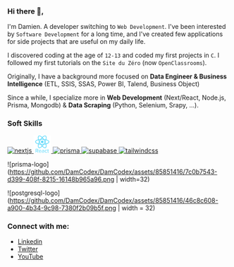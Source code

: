 ### Hi there 👋,

I'm Damien. A developer switching to `Web Development`. I've been interested by `Software Development` for a long time, and I've created few applications for side projects that are useful on my daily life.

I discovered coding at the age of `12-13` and coded my first projects in `C`. I followed my first tutorials on the `Site du Zéro` (now `OpenClassrooms`).

Originally, I have a background more focused on **Data Engineer & Business Intelligence** (ETL, SSIS, SSAS, Power BI, Talend, Business Object)

Since a while, I specialize more in **Web Development** (Next/React, Node.js, Prisma, Mongodb) & **Data Scraping** (Python, Selenium, Srapy, ...).

### Soft Skills

<a href="https://nextjs.org/">
  <img width="32" alt="nextjs" src="https://user-images.githubusercontent.com/85851416/235917861-0a8f84a9-cfb7-40e0-8a02-2fc2c4b6330b.png" />
</a>

<a href="https://reactjs.org/" target="_blank" rel="noreferrer">
  <img width="40" height="40" alt="react" src="https://raw.githubusercontent.com/devicons/devicon/master/icons/react/react-original-wordmark.svg"/>
</a>

<a href="https://www.prisma.io/">
  <img width="28" alt="prisma" src="https://user-images.githubusercontent.com/85851416/235924507-fa267870-3022-4b0b-a8a1-fbd0663379d0.png" />
</a>

<a href="https://supabase.com/" target="_blank" rel="noreferrer">
  <img width="35" alt="supabase" src="https://user-images.githubusercontent.com/85851416/235928096-25c1ed89-0dc9-4715-bbd0-e9f1ec6e4593.png" />
</a>

<a href="https://tailwindcss.com/">
  <img width="35" alt="tailwindcss" src="https://user-images.githubusercontent.com/85851416/235928472-90c886c4-84f3-4c8a-9181-3ec79bb8011c.png" />
</a>

![prisma-logo](https://github.com/DamCodex/DamCodex/assets/85851416/7c0b7543-d399-408f-8215-16148b965a96.png | width=32)

![postgresql-logo](https://github.com/DamCodex/DamCodex/assets/85851416/46c8c608-a900-4b34-9c98-7380f2b09b5f.png | width = 32)


### Connect with me:

- <a href="https://fr.linkedin.com/in/damien-lebeau-995892192" target="_blank">Linkedin</a>
- <a href="https://twitter.com/DamCodex" target="_blank">Twitter</a>
- <a href="https://www.youtube.com/channel/UCVxPVdZxKSOyabENWJG6P9Q" target="_blank">YouTube</a>
